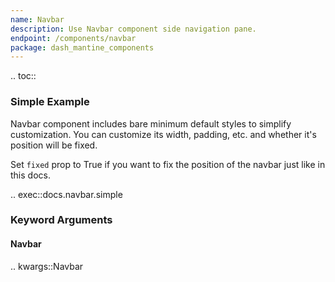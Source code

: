```yaml
---
name: Navbar
description: Use Navbar component side navigation pane.
endpoint: /components/navbar
package: dash_mantine_components
---
```


.. toc::

### Simple Example

Navbar component includes bare minimum default styles to simplify customization. You can customize its width, padding,
etc. and whether it's position will be fixed.

Set `fixed` prop to True if you want to fix the position of the navbar just like in this docs.

.. exec::docs.navbar.simple

### Keyword Arguments

#### Navbar

.. kwargs::Navbar
